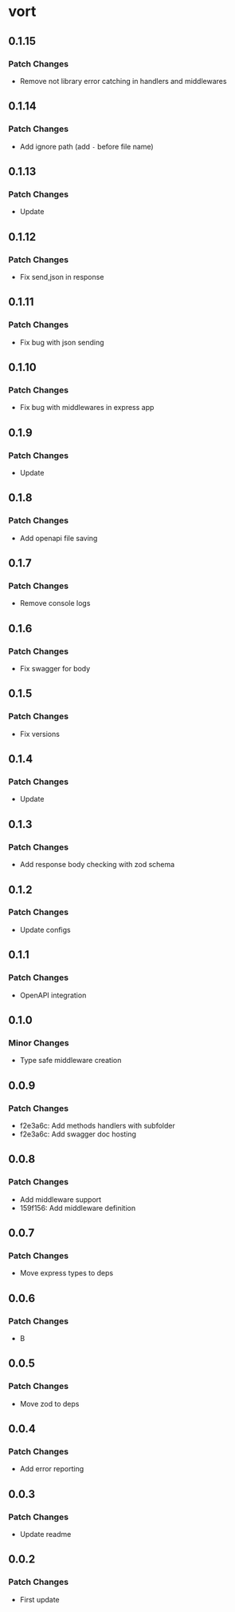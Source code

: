 # vort

## 0.1.15

### Patch Changes

- Remove not library error catching in handlers and middlewares

## 0.1.14

### Patch Changes

- Add ignore path (add `-` before file name)

## 0.1.13

### Patch Changes

- Update

## 0.1.12

### Patch Changes

- Fix send,json in response

## 0.1.11

### Patch Changes

- Fix bug with json sending

## 0.1.10

### Patch Changes

- Fix bug with middlewares in express app

## 0.1.9

### Patch Changes

- Update

## 0.1.8

### Patch Changes

- Add openapi file saving

## 0.1.7

### Patch Changes

- Remove console logs

## 0.1.6

### Patch Changes

- Fix swagger for body

## 0.1.5

### Patch Changes

- Fix versions

## 0.1.4

### Patch Changes

- Update

## 0.1.3

### Patch Changes

- Add response body checking with zod schema

## 0.1.2

### Patch Changes

- Update configs

## 0.1.1

### Patch Changes

- OpenAPI integration

## 0.1.0

### Minor Changes

- Type safe middleware creation

## 0.0.9

### Patch Changes

- f2e3a6c: Add methods handlers with subfolder
- f2e3a6c: Add swagger doc hosting

## 0.0.8

### Patch Changes

- Add middleware support
- 159f156: Add middleware definition

## 0.0.7

### Patch Changes

- Move express types to deps

## 0.0.6

### Patch Changes

- B

## 0.0.5

### Patch Changes

- Move zod to deps

## 0.0.4

### Patch Changes

- Add error reporting

## 0.0.3

### Patch Changes

- Update readme

## 0.0.2

### Patch Changes

- First update
